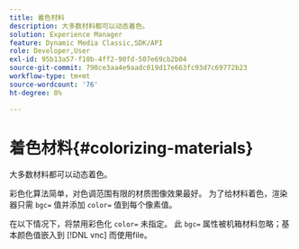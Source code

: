 ```yaml
---
title: 着色材料
description: 大多数材料都可以动态着色。
solution: Experience Manager
feature: Dynamic Media Classic,SDK/API
role: Developer,User
exl-id: 95b13a57-f10b-4ff2-90fd-507e69cb2b04
source-git-commit: 790ce3aa4e9aadc019d17e663fc93d7c69772b23
workflow-type: tm+mt
source-wordcount: '76'
ht-degree: 0%

---
```


# 着色材料{#colorizing-materials}

大多数材料都可以动态着色。

彩色化算法简单，对色调范围有限的材质图像效果最好。 为了给材料着色，渲染器只需 `bgc=` 值并添加 `color=` 值到每个像素值。

在以下情况下，将禁用彩色化 `color=` 未指定。 此 `bgc=` 属性被机箱材料忽略；基本颜色值嵌入到 [!DNL vnc] 而使用file。
